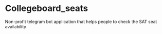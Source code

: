 # Collegeboard_seats
Non-profit telegram bot application that helps people to check the SAT seat availability
